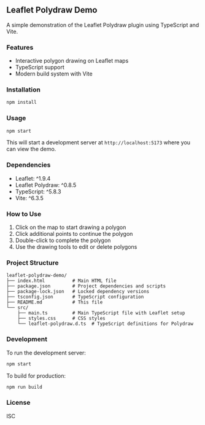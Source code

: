 ## Leaflet Polydraw Demo

A simple demonstration of the Leaflet Polydraw plugin using TypeScript and Vite.

### Features

- Interactive polygon drawing on Leaflet maps
- TypeScript support
- Modern build system with Vite

### Installation

```bash
npm install
```

### Usage

```bash
npm start
```

This will start a development server at `http://localhost:5173` where you can view the demo.

### Dependencies

- Leaflet: ^1.9.4
- Leaflet Polydraw: ^0.8.5
- TypeScript: ^5.8.3
- Vite: ^6.3.5

### How to Use

1. Click on the map to start drawing a polygon
2. Click additional points to continue the polygon
3. Double-click to complete the polygon
4. Use the drawing tools to edit or delete polygons

### Project Structure

```
leaflet-polydraw-demo/
├── index.html          # Main HTML file
├── package.json        # Project dependencies and scripts
├── package-lock.json   # Locked dependency versions
├── tsconfig.json       # TypeScript configuration
├── README.md           # This file
└── src/
    ├── main.ts         # Main TypeScript file with Leaflet setup
    ├── styles.css      # CSS styles
    └── leaflet-polydraw.d.ts  # TypeScript definitions for Polydraw
```

### Development

To run the development server:
```bash
npm start
```

To build for production:
```bash
npm run build
```

### License

ISC
